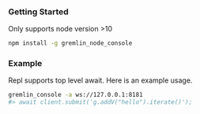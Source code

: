 ### Getting Started

Only supports node version >10

```bash
npm install -g gremlin_node_console
```

### Example

Repl supports top level await.
Here is an example usage.

```bash
gremlin_console -a ws://127.0.0.1:8181
#> await client.submit('g.addV("hello").iterate()');
```
